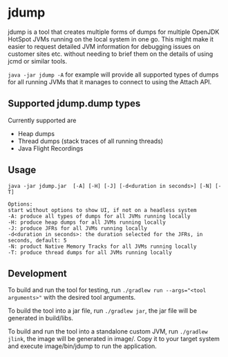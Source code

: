 # jdump

jdump is a tool that creates multiple forms of dumps for multiple OpenJDK HotSpot JVMs running on the local system in
one go. This might make it easier to request detailed JVM information for debugging issues on customer sites etc.
without needing to brief them on the details of using jcmd or similar tools.

`java -jar jdump -A` for example will provide all supported types of dumps for all running JVMs that it manages to
connect to using the Attach API.

## Supported jdump.dump types

Currently supported are

* Heap dumps
* Thread dumps (stack traces of all running threads)
* Java Flight Recordings

## Usage
```
java -jar jdump.jar  [-A] [-H] [-J] [-d<duration in seconds>] [-N] [-T]

Options:
start without options to show UI, if not on a headless system
-A: produce all types of dumps for all JVMs running locally
-H: produce heap dumps for all JVMs running locally
-J: produce JFRs for all JVMs running locally
-d<duration in seconds>: the duration selected for the JFRs, in seconds, default: 5
-N: product Native Memory Tracks for all JVMs running locally
-T: produce thread dumps for all JVMs running locally

```

## Development

To build and run the tool for testing, run ```./gradlew run --args="<tool arguments>"``` with the desired tool
arguments.

To build the tool into a jar file, run ```./gradlew jar```, the jar file will be generated in build/libs.

To build and run the tool into a standalone custom JVM, run ```./gradlew jlink```, the image will be generated in
image/. Copy it to your target system and execute image/bin/jdump to run the application.